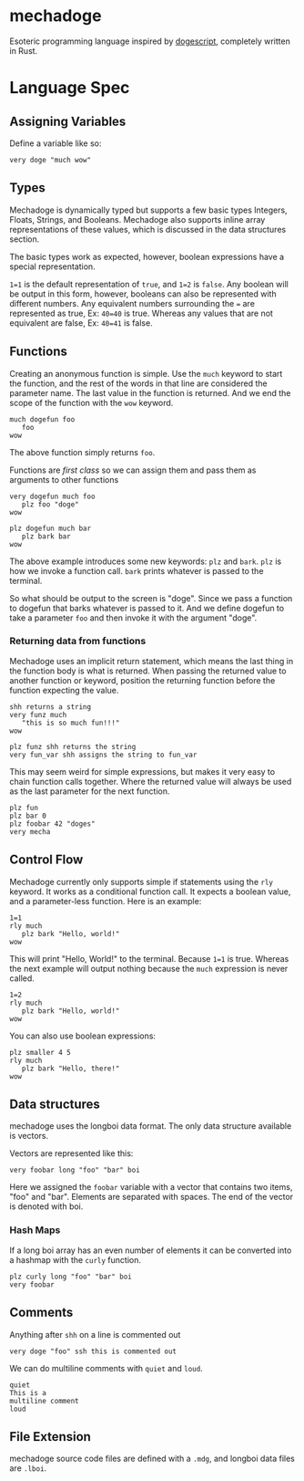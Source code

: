 # mechadoge

Esoteric programming language inspired by [dogescript](https://github.com/dogescript/dogescript/blob/master/LANGUAGE.md), completely written in Rust.

# Language Spec

## Assigning Variables
Define a variable like so:
```
very doge "much wow"
```

## Types
Mechadoge is dynamically typed but supports a few basic types Integers, Floats, Strings, and Booleans. Mechadoge also supports inline array representations of these values, which is discussed in the data structures section.

The basic types work as expected, however, boolean expressions have a special representation.

`1=1` is the default representation of `true`, and `1=2` is `false`. Any boolean will be output in this form, however, booleans can also be represented with different numbers. Any equivalent numbers surrounding the `=` are represented as true, Ex: `40=40` is true. Whereas any values that are not equivalent are false, Ex: `40=41` is false.

## Functions

Creating an anonymous function is simple. Use the `much` keyword to start the function, and the rest of the words in that line are considered the parameter name. The last value in the function is returned. And we end the scope of the function with the `wow` keyword.
```
much dogefun foo
   foo
wow
```

The above function simply returns `foo`.

Functions are *first class* so we can assign them and pass them as arguments to other functions

```
very dogefun much foo
   plz foo "doge"
wow

plz dogefun much bar
   plz bark bar
wow
```

The above example introduces some new keywords: `plz` and `bark`. `plz` is how we invoke a function call. `bark` prints whatever is passed to the terminal.

So what should be output to the screen is "doge". Since we pass a function to dogefun that barks whatever is passed to it. And we define dogefun to take a parameter `foo` and then invoke it with the argument "doge".

### Returning data from functions
Mechadoge uses an implicit return statement, which means the last thing in the function body is what is returned. When passing the returned value to another function or keyword, position the returning function before the function expecting the value.

```
shh returns a string
very funz much
   "this is so much fun!!!"
wow

plz funz shh returns the string
very fun_var shh assigns the string to fun_var
```

This may seem weird for simple expressions, but makes it very easy to chain function calls together. Where the returned value will always be used as the last parameter for the next function.

```
plz fun
plz bar 0
plz foobar 42 "doges"
very mecha
```

## Control Flow

Mechadoge currently only supports simple if statements using the `rly` keyword. It works as a conditional function call. It expects a boolean value, and a parameter-less function. Here is an example:

```
1=1
rly much
   plz bark "Hello, world!"
wow
```

This will print "Hello, World!" to the terminal. Because `1=1` is true. Whereas the next example will output nothing because the `much` expression is never called.

```
1=2
rly much
   plz bark "Hello, world!"
wow
```

You can also use boolean expressions:
```
plz smaller 4 5
rly much
   plz bark "Hello, there!"
wow
```

## Data structures

mechadoge uses the longboi data format. The only data structure available is vectors.

Vectors are represented like this:
```
very foobar long "foo" "bar" boi
```

Here we assigned the `foobar` variable with a vector that contains two items, "foo" and "bar". Elements are separated with spaces. The end of the vector is denoted with boi.

### Hash Maps

If a long boi array has an even number of elements it can be converted into a hashmap with the `curly` function. 

```
plz curly long "foo" "bar" boi
very foobar
```

## Comments

Anything after `shh` on a line is commented out
```
very doge "foo" ssh this is commented out
```

We can do multiline comments with `quiet` and `loud`.

```
quiet
This is a
multiline comment
loud
```

## File Extension
mechadoge source code files are defined with a `.mdg`, and longboi data files are `.lboi`.